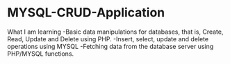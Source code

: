 # MYSQL-CRUD-Application

What I am learning
-Basic data manipulations for databases, that is, Create, Read, Update and Delete using PHP.
-Insert, select, update and delete operations using MYSQL
-Fetching data from the database server using PHP/MYSQL functions.
